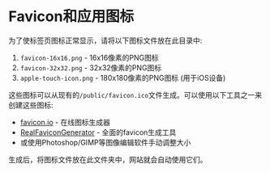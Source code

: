 # Favicon和应用图标

为了使标签页图标正常显示，请将以下图标文件放在此目录中:

1. `favicon-16x16.png` - 16x16像素的PNG图标
2. `favicon-32x32.png` - 32x32像素的PNG图标  
3. `apple-touch-icon.png` - 180x180像素的PNG图标 (用于iOS设备)

这些图标可以从现有的`/public/favicon.ico`文件生成。可以使用以下工具之一来创建这些图标:

- [favicon.io](https://favicon.io/favicon-converter/) - 在线图标生成器
- [RealFaviconGenerator](https://realfavicongenerator.net/) - 全面的favicon生成工具
- 或使用Photoshop/GIMP等图像编辑软件手动调整大小

生成后，将图标文件放在此文件夹中，网站就会自动使用它们。